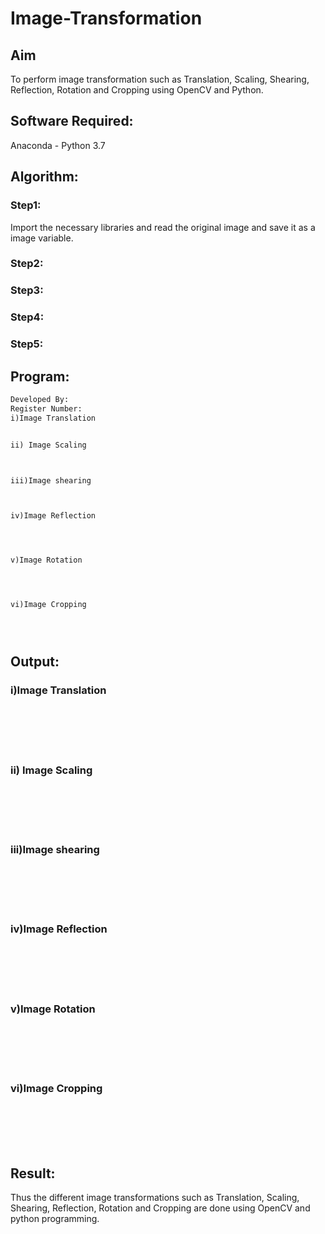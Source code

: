 # Image-Transformation
## Aim
To perform image transformation such as Translation, Scaling, Shearing, Reflection, Rotation and Cropping using OpenCV and Python.

## Software Required:
Anaconda - Python 3.7

## Algorithm:
### Step1:
Import the necessary libraries and read the original image and save it as a image variable.

### Step2:


### Step3:


### Step4:


### Step5:


## Program:
```python
Developed By:
Register Number:
i)Image Translation


ii) Image Scaling



iii)Image shearing



iv)Image Reflection




v)Image Rotation




vi)Image Cropping





```
## Output:
### i)Image Translation
<br>
<br>
<br>
<br>

### ii) Image Scaling
<br>
<br>
<br>
<br>


### iii)Image shearing
<br>
<br>
<br>
<br>


### iv)Image Reflection
<br>
<br>
<br>
<br>



### v)Image Rotation
<br>
<br>
<br>
<br>



### vi)Image Cropping
<br>
<br>
<br>
<br>




## Result: 

Thus the different image transformations such as Translation, Scaling, Shearing, Reflection, Rotation and Cropping are done using OpenCV and python programming.
